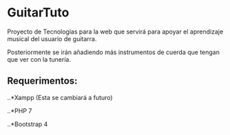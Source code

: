 # GuitarTuto
Proyecto de Tecnologías para la web que servirá para apoyar el aprendizaje musical del usuario de guitarra.

Posteriormente se irán añadiendo más instrumentos de cuerda que tengan que ver con la tunería.


## Requerimentos:
 ..*Xampp (Esta se cambiará a futuro)


 ..*PHP 7


 ..*Bootstrap 4
